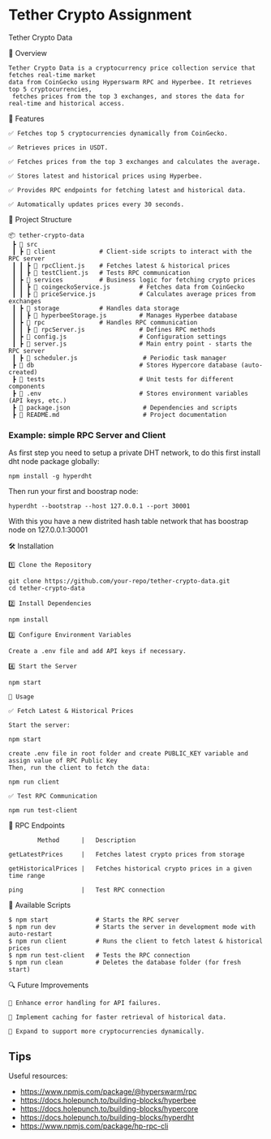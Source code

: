 # Tether Crypto Assignment


Tether Crypto Data

📌 Overview
```
Tether Crypto Data is a cryptocurrency price collection service that fetches real-time market
data from CoinGecko using Hyperswarm RPC and Hyperbee. It retrieves top 5 cryptocurrencies,
 fetches prices from the top 3 exchanges, and stores the data for real-time and historical access.
```

🚀 Features
```
✅ Fetches top 5 cryptocurrencies dynamically from CoinGecko.

✅ Retrieves prices in USDT.

✅ Fetches prices from the top 3 exchanges and calculates the average.

✅ Stores latest and historical prices using Hyperbee.

✅ Provides RPC endpoints for fetching latest and historical data.

✅ Automatically updates prices every 30 seconds.
```

📂 Project Structure
```
📦 tether-crypto-data
 ┣ 📂 src
 ┃ ┣ 📂 client            # Client-side scripts to interact with the RPC server
 ┃ ┃ ┣ 📜 rpcClient.js    # Fetches latest & historical prices
 ┃ ┃ ┣ 📜 testClient.js   # Tests RPC communication
 ┃ ┣ 📂 services          # Business logic for fetching crypto prices
 ┃ ┃ ┣ 📜 coingeckoService.js        # Fetches data from CoinGecko
 ┃ ┃ ┣ 📜 priceService.js            # Calculates average prices from exchanges
 ┃ ┣ 📂 storage           # Handles data storage
 ┃ ┃ ┣ 📜 hyperbeeStorage.js         # Manages Hyperbee database
 ┃ ┣ 📂 rpc               # Handles RPC communication
 ┃ ┃ ┣ 📜 rpcServer.js               # Defines RPC methods
 ┃ ┣ 📜 config.js                    # Configuration settings
 ┃ ┣ 📜 server.js                    # Main entry point - starts the RPC server
 ┃ ┣ 📜 scheduler.js                  # Periodic task manager
 ┣ 📂 db                             # Stores Hypercore database (auto-created)
 ┣ 📂 tests                          # Unit tests for different components
 ┣ 📜 .env                           # Stores environment variables (API keys, etc.)
 ┣ 📜 package.json                    # Dependencies and scripts
 ┣ 📜 README.md                       # Project documentation

```

### Example: simple RPC Server and Client

As first step you need to setup a private DHT network, to do this first install dht node package globally:
```
npm install -g hyperdht
```

Then run your first and boostrap node:
```
hyperdht --bootstrap --host 127.0.0.1 --port 30001
```

With this you have a new distrited hash table network that has boostrap node on 127.0.0.1:30001

🛠 Installation
```
1️⃣ Clone the Repository

git clone https://github.com/your-repo/tether-crypto-data.git
cd tether-crypto-data

2️⃣ Install Dependencies

npm install

3️⃣ Configure Environment Variables

Create a .env file and add API keys if necessary.

4️⃣ Start the Server

npm start

🎯 Usage

✅ Fetch Latest & Historical Prices

Start the server:

npm start

create .env file in root folder and create PUBLIC_KEY variable and assign value of RPC Public Key
Then, run the client to fetch the data:

npm run client

✅ Test RPC Communication

npm run test-client
```

📌 RPC Endpoints

```
        Method      |   Description

getLatestPrices     |   Fetches latest crypto prices from storage

getHistoricalPrices |   Fetches historical crypto prices in a given time range

ping                |   Test RPC connection
```

📜 Available Scripts

```
$ npm start             # Starts the RPC server
$ npm run dev           # Starts the server in development mode with auto-restart
$ npm run client        # Runs the client to fetch latest & historical prices
$ npm run test-client   # Tests the RPC connection
$ npm run clean         # Deletes the database folder (for fresh start)
```


🔍 Future Improvements
```
📌 Enhance error handling for API failures.

📌 Implement caching for faster retrieval of historical data.

📌 Expand to support more cryptocurrencies dynamically.
```

## Tips

Useful resources:
- https://www.npmjs.com/package/@hyperswarm/rpc
- https://docs.holepunch.to/building-blocks/hyperbee
- https://docs.holepunch.to/building-blocks/hypercore
- https://docs.holepunch.to/building-blocks/hyperdht
- https://www.npmjs.com/package/hp-rpc-cli